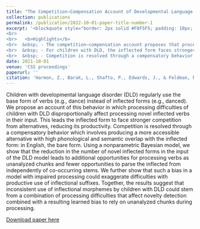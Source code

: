 ```yaml
---
title: "The Competition–Compensation Account of Developmental Language Disorder"
collection: publications
permalink: /publication/2022-10-01-paper-title-number-1
excerpt: '<blockquote style="border: 2px solid #F8F5F5; padding: 10px; background-color: #F8F5F5;"> Children with developmental language disorder (DLD) regularly use the base form of verbs (e.g.,dance) instead of inflected forms (e.g., danced). Our work suggests that inconsistent use of inflectional morphemes by children with DLD could stem from a combination of processing difficulties that affect novelty detection combined with a resulting learned bias to rely on unanalyzed chunks.
<br>
<br>   <b>Highlights</b>
<br>  &nbsp; - The competition–compensation account proposes that processing difficulties of children with DLD disproportionally affect processing novel inflected verbs in their input.
<br>  &nbsp; - For children with DLD, the inflected form faces stronger competition from alternatives because these children infer a lower probability for the inflection in unfamiliar and novel contexts.
<br>  &nbsp; - Competition is resolved through a compensatory behavior which involves producing a more accessible alternative with high phonological and semantic overlap with the inflected form: in English, the bare form.'
date: 2021-10-01
venue: 'CSS proceedings'
paperurl: ''
citation: 'Harmon, Z., Barak, L., Shafto, P., Edwards, J., & Feldman, N. (2021). Making Heads or Tails of it: A Competition–Compensation Account of Morphological Deficits in Language Impairment. Proceedings of the Annual Conference of the Cognitive Science Society, 43, 1872–1878. <a href="https://escholarship.org/uc/item/8tq1m9gp">[Paper]</a>'
---
```

Children with developmental language disorder (DLD) regularly use the base form of verbs (e.g., dance) instead of inflected forms (e.g., danced). We propose an account of this behavior in which processing difficulties of children with DLD disproportionally affect processing novel inflected verbs in their input. This leads the inflected form to face stronger competition from alternatives, reducing its productivity. Competition is resolved through a compensatory behavior which involves producing a more accessible alternative with high phonological and semantic overlap with the inflected form: in English, the bare form. Using a nonparametric Bayesian model, we show that the reduction in the number of novel inflected forms in the input of the DLD model leads to additional opportunities for processing verbs as unanalyzed chunks and fewer opportunities to parse the inflected from independently of co-occurring stems. We further show that such a bias in a model with impaired processing could exaggerate difficulties with productive use of inflectional suffixes. Together, the results suggest that inconsistent use of inflectional morphemes by children with DLD could stem from a combination of processing difficulties that affect novelty detection combined with a resulting learned bias to rely on unanalyzed chunks during processing.

[Download paper here](https://escholarship.org/uc/item/8tq1m9gp)
